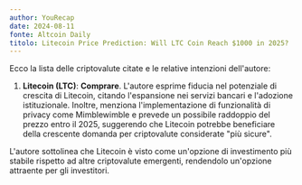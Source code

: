```yaml
---
author: YouRecap
date: 2024-08-11
fonte: Altcoin Daily
titolo: Litecoin Price Prediction: Will LTC Coin Reach $1000 in 2025?
---
```


Ecco la lista delle criptovalute citate e le relative intenzioni dell'autore:

1. **Litecoin (LTC)**: **Comprare**. L'autore esprime fiducia nel potenziale di crescita di Litecoin, citando l'espansione nei servizi bancari e l'adozione istituzionale. Inoltre, menziona l'implementazione di funzionalità di privacy come Mimblewimble e prevede un possibile raddoppio del prezzo entro il 2025, suggerendo che Litecoin potrebbe beneficiare della crescente domanda per criptovalute considerate "più sicure". 

L'autore sottolinea che Litecoin è visto come un'opzione di investimento più stabile rispetto ad altre criptovalute emergenti, rendendolo un'opzione attraente per gli investitori.
